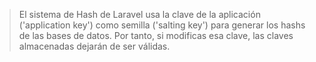 > El sistema de Hash de Laravel usa la clave de la aplicación ('application key') como semilla ('salting key') para generar los hashs de las bases de datos. Por tanto, si modificas esa clave, las claves almacenadas dejarán de ser válidas.